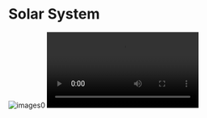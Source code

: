 # Solar System
![images0](https://user-images.githubusercontent.com/70600553/121094847-a2dfe900-c7c5-11eb-92bf-eaaafd9d39ae.png)
![mobile](ttps://user-images.githubusercontent.com/70600553/121096498-b17bcf80-c7c8-11eb-9683-a9de0591f523.mp4)
